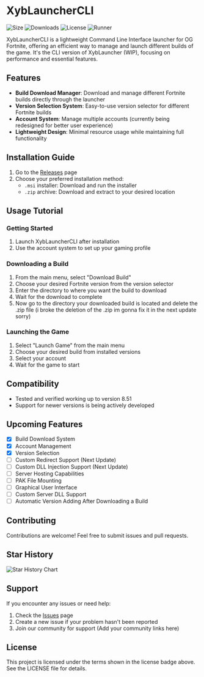 # XybLauncherCLI

![Size](https://img.shields.io/github/repo-size/BeRightBack0/XybLauncherCLI)
![Downloads](https://img.shields.io/github/downloads/BeRightBack0/XybLauncherCLI/total)
![License](https://img.shields.io/github/license/BeRightBack0/XybLauncherCLI)
![Runner](https://img.shields.io/npm/v/npm.svg?logo=nodedotjs)

XybLauncherCLI is a lightweight Command Line Interface launcher for OG Fortnite, offering an efficient way to manage and launch different builds of the game. It's the CLI version of XybLauncher (WIP), focusing on performance and essential features.

## Features

- **Build Download Manager**: Download and manage different Fortnite builds directly through the launcher
- **Version Selection System**: Easy-to-use version selector for different Fortnite builds
- **Account System**: Manage multiple accounts (currently being redesigned for better user experience)
- **Lightweight Design**: Minimal resource usage while maintaining full functionality

## Installation Guide

1. Go to the [Releases](https://github.com/BeRightBack0/XybLauncherCLI/releases) page
2. Choose your preferred installation method:
   - `.msi` installer: Download and run the installer
   - `.zip` archive: Download and extract to your desired location

## Usage Tutorial

### Getting Started
1. Launch XybLauncherCLI after installation
2. Use the account system to set up your gaming profile

### Downloading a Build
1. From the main menu, select "Download Build"
2. Choose your desired Fortnite version from the version selector
3. Enter the directory to where you want the build to download
4. Wait for the download to complete
5. Now go to the directory your downloaded build is located and delete the .zip file (i broke the deletion of the .zip im gonna fix it in the next update sorry)

### Launching the Game
1. Select "Launch Game" from the main menu
2. Choose your desired build from installed versions
3. Select your account
4. Wait for the game to start

## Compatibility

- Tested and verified working up to version 8.51
- Support for newer versions is being actively developed

## Upcoming Features

- [x] Build Download System
- [x] Account Management
- [x] Version Selection
- [ ] Custom Redirect Support (Next Update)
- [ ] Custom DLL Injection Support (Next Update)
- [ ] Server Hosting Capabilities
- [ ] PAK File Mounting
- [ ] Graphical User Interface
- [ ] Custom Server DLL Support
- [ ] Automatic Version Adding After Downloading a Build

## Contributing

Contributions are welcome! Feel free to submit issues and pull requests.

## Star History

![Star History Chart](https://api.star-history.com/svg?repos=BeRightBack0/XybLauncherCLI&type=Date)

## Support

If you encounter any issues or need help:
1. Check the [Issues](https://github.com/BeRightBack0/XybLauncherCLI/issues) page
2. Create a new issue if your problem hasn't been reported
3. Join our community for support (Add your community links here)

## License

This project is licensed under the terms shown in the license badge above. See the LICENSE file for details.
 
